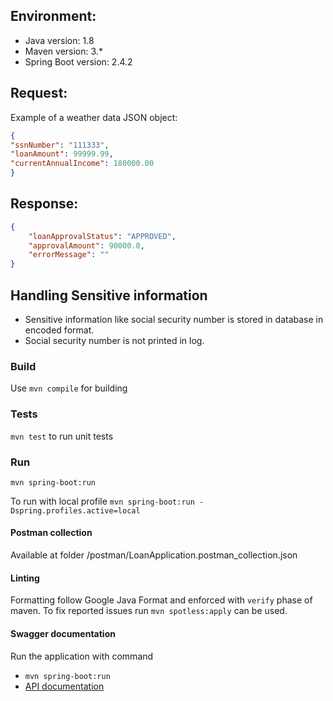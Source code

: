 ## Environment:
- Java version: 1.8
- Maven version: 3.*
- Spring Boot version: 2.4.2

## Request:
Example of a weather data JSON object:
```json
{
"ssnNumber": "111333",
"loanAmount": 99999.99,
"currentAnnualIncome": 180000.00
}
```

## Response:
```json
{
	"loanApprovalStatus": "APPROVED",
	"approvalAmount": 90000.0,
	"errorMessage": ""
}
````

## Handling Sensitive information
* Sensitive information like social security number is stored in database in encoded format.
* Social security number is not printed in log.

### Build
Use ```mvn compile``` for building

### Tests
```mvn test``` to run unit tests

### Run
```mvn spring-boot:run```

To run with local profile
```mvn spring-boot:run -Dspring.profiles.active=local```

#### Postman collection
Available at folder /postman/LoanApplication.postman_collection.json

#### Linting
Formatting follow Google Java Format and enforced with ```verify``` phase of maven. To fix reported issues run ```mvn spotless:apply``` can be used.


#### Swagger documentation
Run the application with command
* ```mvn spring-boot:run```
* [API documentation](http://localhost:8080/swagger-ui.html)
